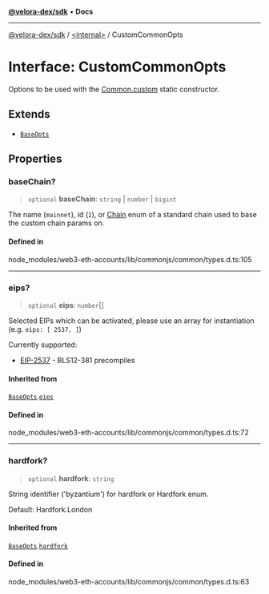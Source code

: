 [**@velora-dex/sdk**](../../README.md) • **Docs**

***

[@velora-dex/sdk](../../globals.md) / [\<internal\>](../README.md) / CustomCommonOpts

# Interface: CustomCommonOpts

Options to be used with the [Common.custom](../classes/Common.md#custom) static constructor.

## Extends

- [`BaseOpts`](BaseOpts.md)

## Properties

### baseChain?

> `optional` **baseChain**: `string` \| `number` \| `bigint`

The name (`mainnet`), id (`1`), or [Chain](../enumerations/Chain.md) enum of
a standard chain used to base the custom chain params on.

#### Defined in

node\_modules/web3-eth-accounts/lib/commonjs/common/types.d.ts:105

***

### eips?

> `optional` **eips**: `number`[]

Selected EIPs which can be activated, please use an array for instantiation
(e.g. `eips: [ 2537, ]`)

Currently supported:

- [EIP-2537](https://eips.ethereum.org/EIPS/eip-2537) - BLS12-381 precompiles

#### Inherited from

[`BaseOpts`](BaseOpts.md).[`eips`](BaseOpts.md#eips)

#### Defined in

node\_modules/web3-eth-accounts/lib/commonjs/common/types.d.ts:72

***

### hardfork?

> `optional` **hardfork**: `string`

String identifier ('byzantium') for hardfork or Hardfork enum.

Default: Hardfork.London

#### Inherited from

[`BaseOpts`](BaseOpts.md).[`hardfork`](BaseOpts.md#hardfork)

#### Defined in

node\_modules/web3-eth-accounts/lib/commonjs/common/types.d.ts:63
